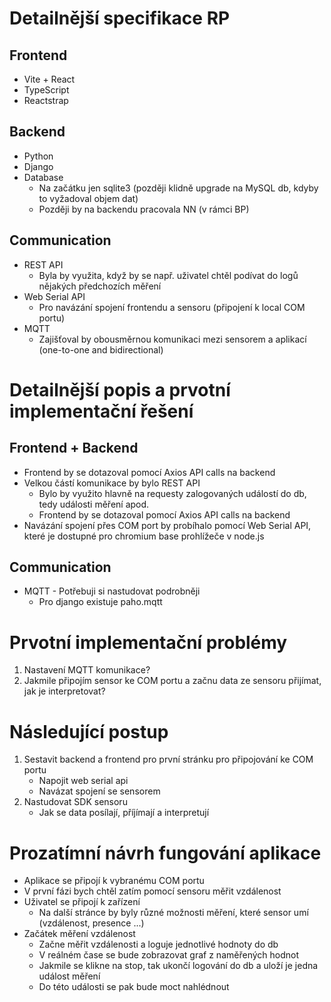# Detailnější specifikace RP

## Frontend
- Vite + React
- TypeScript
- Reactstrap

## Backend
- Python
- Django
- Database
  - Na začátku jen sqlite3 (později klidně upgrade na MySQL db, kdyby to vyžadoval objem dat)
  - Později by na backendu pracovala NN (v rámci BP)

## Communication
- REST API
  - Byla by využita, když by se např. uživatel chtěl podívat do logů nějakých předchozích měření
- Web Serial API
  - Pro navázání spojení frontendu a sensoru (připojení k local COM portu)
- MQTT
  - Zajišťoval by obousměrnou komunikaci mezi sensorem a aplikací (one-to-one and bidirectional)

# Detailnější popis a prvotní implementační řešení

## Frontend + Backend
- Frontend by se dotazoval pomocí Axios API calls na backend
- Velkou částí komunikace by bylo REST API
  - Bylo by využito hlavně na requesty zalogovaných událostí do db, tedy události měření apod.
  - Frontend by se dotazoval pomocí Axios API calls na backend
- Navázání spojení přes COM port by probíhalo pomocí Web Serial API, které je dostupné pro chromium base prohlížeče v node.js

## Communication
- MQTT - Potřebuji si nastudovat podrobněji
  - Pro django existuje paho.mqtt

# Prvotní implementační problémy
1. Nastavení MQTT komunikace?
2. Jakmile připojím sensor ke COM portu a začnu data ze sensoru přijímat, jak je interpretovat?

# Následující postup
1. Sestavit backend a frontend pro první stránku pro připojování ke COM portu
   - Napojit web serial api
   - Navázat spojení se sensorem
2. Nastudovat SDK sensoru
   - Jak se data posílají, příjímají a interpretují

# Prozatímní návrh fungování aplikace
- Aplikace se připojí k vybranému COM portu
- V první fázi bych chtěl zatím pomocí sensoru měřit vzdálenost
- Uživatel se připojí k zařízení
  - Na další stránce by byly různé možnosti měření, které sensor umí (vzdálenost, presence ...)
- Začátek měření vzdálenost
  - Začne měřit vzdálenosti a loguje jednotlivé hodnoty do db
  - V reálném čase se bude zobrazovat graf z naměřených hodnot
  - Jakmile se klikne na stop, tak ukončí logování do db a uloží je jedna událost měření
  - Do této události se pak bude moct nahlédnout
